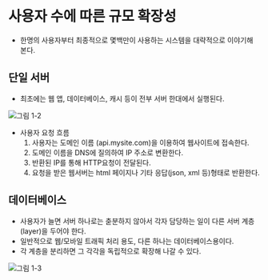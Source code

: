 # 사용자 수에 따른 규모 확장성

* 한명의 사용자부터 최종적으로 몇백만이 사용하는 시스템을 대략적으로 이야기해 본다.

## 단일 서버

* 최초에는 웹 앱, 데이터베이스, 캐시 등이 전부 서버 한대에서 실행된다.

![그림 1-2](https://lh3.googleusercontent.com/pw/AL9nZEW9v1RuppoO54jXe8uQaFu8MYmDpRCQiXE-jDpH3Hu8Gn8yQV86fcQpkt22q356igX8ncR0sW-o5fMVDd0tTlbalcuhuwGSjdgh828wGg03VJnk_2JXzq0cRJzY1VOVD9BIK8I3h8L8Cg55bSIShu_Rig=w2556-h1822-no?authuser=0)

* 사용자 요청 흐름
  1. 사용자는 도메인 이름 (api.mysite.com)을 이용하여 웹사이트에 접속한다.
  2. 도메인 이름을 DNS에 질의하여 IP 주소로 변환한다.
  3. 반환된 IP를 통해 HTTP요청이 전달된다.
  4. 요청을 받은 웹서버는 html 페이지나 기타 응답(json, xml 등)형태로 반환한다.

## 데이터베이스
* 사용자가 늘면 서버 하나로는 춛분하지 않아서 각자 담당하는 일이 다른 서버 계층(layer)을 두어야 한다.
* 일반적으로 웹/모바일 트래픽 처리 용도, 다른 하나는 데이터베이스용이다.
* 각 계층을 분리하면 그 각각을 독립적으로 확장해 나갈 수 있다.

![그림 1-3](https://lh3.googleusercontent.com/pw/AL9nZEVPt-kO5G4Tm1X7JR5MAOhAGA2Hmdhw9es0k0LmCVdIKAmiSt6pAqy3lh58bCJWyEpY--KlJSOHds4cDneqdzlUT0nJbEEM4o9z3N_vOTpCX6wSVvY6I23Ay0AYjFBxJdTsxDNab_i5NGcbxA9nm4mbqQ=w2994-h1822-no?authuser=0)

